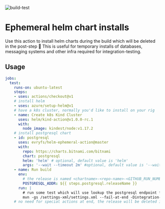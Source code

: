 ![build-test](https://github.com/evryfs/helm-ephemeral-action/workflows/build-test/badge.svg)

# Ephemeral helm chart installs

Use this action to install helm charts during the build which will be deleted in the post-step :rocket:
This is useful for temporary installs of databases, messaging systems and other infra required for integration-testing.

## Usage

```yaml
jobs:
  test:
    runs-on: ubuntu-latest
    steps:
    - uses: actions/checkout@v1
    # install helm
    - uses: azure/setup-helm@v1
    # have a k8s cluster, normally you'd like to install on your rig
    - name: Create k8s Kind Cluster
      uses: helm/kind-action@v1.0.0-rc.1
      with:
        node_image: kindest/node:v1.17.2
    # install postgresql chart
    - id: postgresql
      uses: evryfs/helm-ephemeral-action@master
      with:
        repo: https://charts.bitnami.com/bitnami
        chart: postgresql
        helm: 'helm' # optional, default value is 'helm'
        args: '--wait --timeout 2m' #optional, default value is '--wait --timeout 2m' in order to wait for the chart-install to stabilize into ready state
    - name: Run build
      env:
        # the release is named <chartname>-<repo-name>-<GITHUB_RUN_NUMBER> so that several installs of same chart can go into same namespace w/o interfering
        POSTGRESQL_ADDR: ${{ steps.postgresql.releaseName }}
      run: |
        # run some test which will use lookup the postgresql endpoint from env var POSTGRESQL_ADDR
        mvn -gs /settings-xml/settings.xml --fail-at-end -Dintegration-test=true -Dflyway=true -Denv=ci -Dbatch-test=true clean install surefire-report:report-only -Daggregate=true
    # no need for special actions at end, the release will be deleted in the jobs's post-step: https://github.community/t5/GitHub-Actions/About-post-in-an-Action/td-p/41973
```
